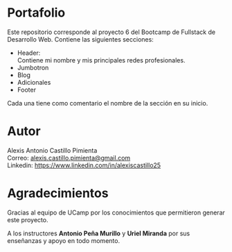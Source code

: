 # Portafolio
Este repositorio corresponde al proyecto 6 del Bootcamp de Fullstack de Desarrollo Web.
Contiene las siguientes secciones:
<ul>
  <li>Header:</li> 
  Contiene mi nombre y mis principales redes profesionales.
  <li>Jumbotron</li>
  <li>Blog</li>
  <li>Adicionales</li>
  <li>Footer</li>
</ul>
Cada una tiene como comentario el nombre de la sección en su inicio.

# Autor

Alexis Antonio Castillo Pimienta  
Correo: alexis.castillo.pimienta@gmail.com  
Linkedin: https://www.linkedin.com/in/alexiscastillo25  


# Agradecimientos

Gracias al equipo de UCamp por los conocimientos que permitieron generar este proyecto.

A los instructores <b>Antonio Peña Murillo</b> y <b>Uriel Miranda</b> por sus enseñanzas y apoyo en todo momento.

